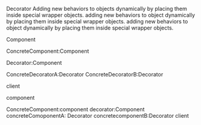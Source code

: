 Decorator
Adding new behaviors to objects dynamically by placing them inside special wrapper objects.
adding new behaviors to object dynamically by placing them inside special wrapper objects. 
adding new behaviors to object dynamically by placing them inside special wrapper objects.

Component

ConcreteComponent:Component

Decorator:Component

ConcreteDecoratorA:Decorator
ConcreteDecoratorB:Decorator

client

component

ConcreteComponent:component
decorator:Component
concreteComoponentA: Decorator
concretecomponentB:Decorator
client